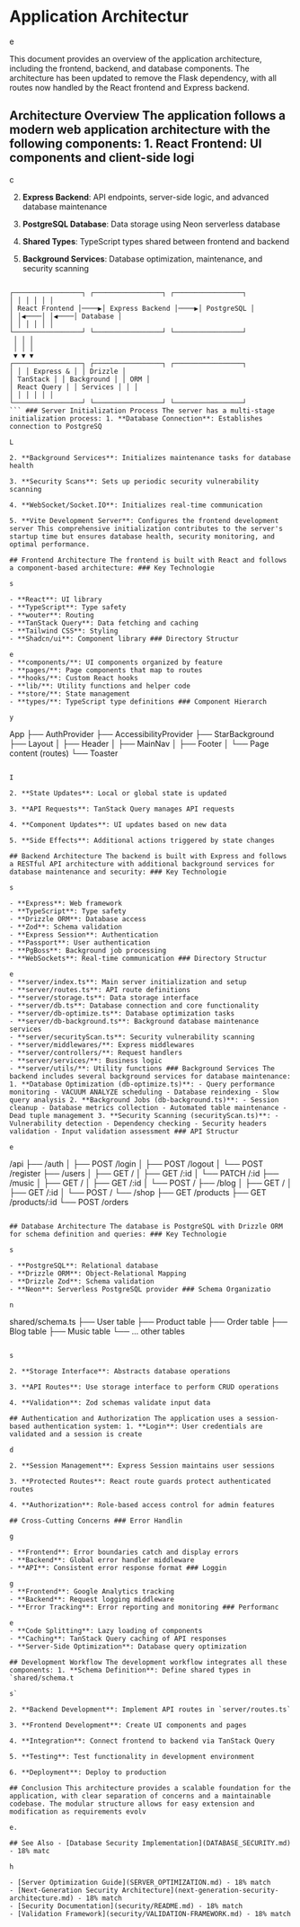 # Application Architectur

e

This document provides an overview of the application architecture, including the frontend, backend, and database components. The architecture has been updated to remove the Flask dependency, with all routes now handled by the React frontend and Express backend.

## Architecture Overview The application follows a modern web application architecture with the following components: 1. **React Frontend**: UI components and client-side logi

c

2. **Express Backend**: API endpoints, server-side logic, and advanced database maintenance

3. **PostgreSQL Database**: Data storage using Neon serverless database

4. **Shared Types**: TypeScript types shared between frontend and backend

5. **Background Services**: Database optimization, maintenance, and security scanning

```

┌─────────────────┐ ┌─────────────────┐ ┌─────────────────┐
│ │ │ │ │ │
│ React Frontend │────▶│ Express Backend │────▶│ PostgreSQL │
│ │◀────│ │◀────│ Database │
│ │ │ │ │ │
└─────────────────┘ └─────────────────┘ └─────────────────┘
 │ │ │
 │ │ │
 ▼ ▼ ▼
┌─────────────────┐ ┌─────────────────┐ ┌─────────────────┐
│ │ │ Express & │ │ Drizzle │
│ TanStack │ │ Background │ │ ORM │
│ React Query │ │ Services │ │ │
│ │ │ │ │ │
└─────────────────┘ └─────────────────┘ └─────────────────┘
``` ### Server Initialization Process The server has a multi-stage initialization process: 1. **Database Connection**: Establishes connection to PostgreSQ

L

2. **Background Services**: Initializes maintenance tasks for database health

3. **Security Scans**: Sets up periodic security vulnerability scanning

4. **WebSocket/Socket.IO**: Initializes real-time communication

5. **Vite Development Server**: Configures the frontend development server This comprehensive initialization contributes to the server's startup time but ensures database health, security monitoring, and optimal performance.

## Frontend Architecture The frontend is built with React and follows a component-based architecture: ### Key Technologie

s

- **React**: UI library
- **TypeScript**: Type safety
- **wouter**: Routing
- **TanStack Query**: Data fetching and caching
- **Tailwind CSS**: Styling
- **Shadcn/ui**: Component library ### Directory Structur

e
- **components/**: UI components organized by feature
- **pages/**: Page components that map to routes
- **hooks/**: Custom React hooks
- **lib/**: Utility functions and helper code
- **store/**: State management
- **types/**: TypeScript type definitions ### Component Hierarch

y

```

App
├── AuthProvider
├── AccessibilityProvider
├── StarBackground
├── Layout
│ ├── Header
│ ├── MainNav
│ ├── Footer
│ └── Page content (routes)
└── Toaster
``` ### Data Flow 1. **UI Events**: User interacts with the U

I

2. **State Updates**: Local or global state is updated

3. **API Requests**: TanStack Query manages API requests

4. **Component Updates**: UI updates based on new data

5. **Side Effects**: Additional actions triggered by state changes

## Backend Architecture The backend is built with Express and follows a RESTful API architecture with additional background services for database maintenance and security: ### Key Technologie

s

- **Express**: Web framework
- **TypeScript**: Type safety
- **Drizzle ORM**: Database access
- **Zod**: Schema validation
- **Express Session**: Authentication
- **Passport**: User authentication
- **PgBoss**: Background job processing
- **WebSockets**: Real-time communication ### Directory Structur

e
- **server/index.ts**: Main server initialization and setup
- **server/routes.ts**: API route definitions
- **server/storage.ts**: Data storage interface
- **server/db.ts**: Database connection and core functionality
- **server/db-optimize.ts**: Database optimization tasks
- **server/db-background.ts**: Background database maintenance services
- **server/securityScan.ts**: Security vulnerability scanning
- **server/middlewares/**: Express middlewares
- **server/controllers/**: Request handlers
- **server/services/**: Business logic
- **server/utils/**: Utility functions ### Background Services The backend includes several background services for database maintenance: 1. **Database Optimization (db-optimize.ts)**: - Query performance monitoring - VACUUM ANALYZE scheduling - Database reindexing - Slow query analysis 2. **Background Jobs (db-background.ts)**: - Session cleanup - Database metrics collection - Automated table maintenance - Dead tuple management 3. **Security Scanning (securityScan.ts)**: - Vulnerability detection - Dependency checking - Security headers validation - Input validation assessment ### API Structur

e

```

/api
├── /auth
│ ├── POST /login
│ ├── POST /logout
│ └── POST /register
├── /users
│ ├── GET /
│ ├── GET /:id
│ └── PATCH /:id
├── /music
│ ├── GET /
│ ├── GET /:id
│ └── POST /
├── /blog
│ ├── GET /
│ ├── GET /:id
│ └── POST /
└── /shop
 ├── GET /products
 ├── GET /products/:id
 └── POST /orders
```

## Database Architecture The database is PostgreSQL with Drizzle ORM for schema definition and queries: ### Key Technologie

s

- **PostgreSQL**: Relational database
- **Drizzle ORM**: Object-Relational Mapping
- **Drizzle Zod**: Schema validation
- **Neon**: Serverless PostgreSQL provider ### Schema Organizatio

n

```

shared/schema.ts
├── User table
├── Product table
├── Order table
├── Blog table
├── Music table
└── ... other tables
``` ### Data Access Patterns 1. **Drizzle Schemas**: Define database tables and relationship

s

2. **Storage Interface**: Abstracts database operations

3. **API Routes**: Use storage interface to perform CRUD operations

4. **Validation**: Zod schemas validate input data

## Authentication and Authorization The application uses a session-based authentication system: 1. **Login**: User credentials are validated and a session is create

d

2. **Session Management**: Express Session maintains user sessions

3. **Protected Routes**: React route guards protect authenticated routes

4. **Authorization**: Role-based access control for admin features

## Cross-Cutting Concerns ### Error Handlin

g

- **Frontend**: Error boundaries catch and display errors
- **Backend**: Global error handler middleware
- **API**: Consistent error response format ### Loggin

g
- **Frontend**: Google Analytics tracking
- **Backend**: Request logging middleware
- **Error Tracking**: Error reporting and monitoring ### Performanc

e
- **Code Splitting**: Lazy loading of components
- **Caching**: TanStack Query caching of API responses
- **Server-Side Optimization**: Database query optimization

## Development Workflow The development workflow integrates all these components: 1. **Schema Definition**: Define shared types in `shared/schema.t

s`

2. **Backend Development**: Implement API routes in `server/routes.ts`

3. **Frontend Development**: Create UI components and pages

4. **Integration**: Connect frontend to backend via TanStack Query

5. **Testing**: Test functionality in development environment

6. **Deployment**: Deploy to production

## Conclusion This architecture provides a scalable foundation for the application, with clear separation of concerns and a maintainable codebase. The modular structure allows for easy extension and modification as requirements evolv

e.

## See Also - [Database Security Implementation](DATABASE_SECURITY.md) - 18% matc

h

- [Server Optimization Guide](SERVER_OPTIMIZATION.md) - 18% match
- [Next-Generation Security Architecture](next-generation-security-architecture.md) - 18% match
- [Security Documentation](security/README.md) - 18% match
- [Validation Framework](security/VALIDATION-FRAMEWORK.md) - 18% match